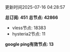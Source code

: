 更新时间2025-07-16 04:28:57

**总订阅: 451**
**总节点: 42866**
- vless节点: 18383
- hysteria2节点: 11

**google ping有效节点: 13**
